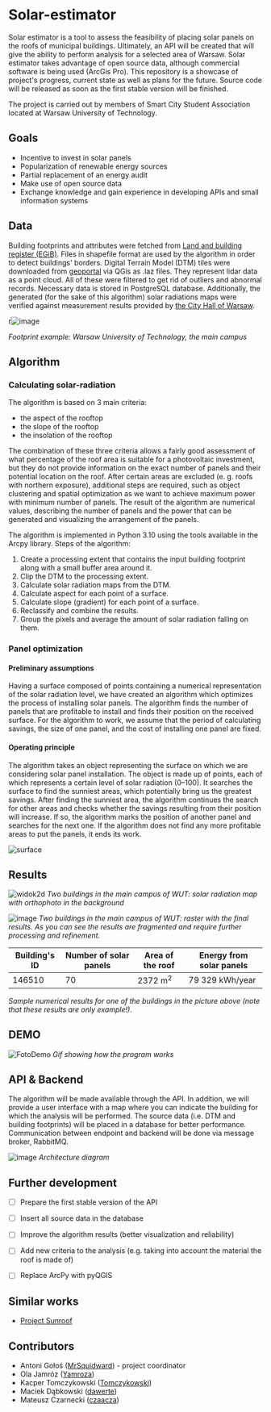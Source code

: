 # Solar-estimator
Solar estimator is a tool to assess the feasibility of placing solar panels on the roofs of municipal buildings. Ultimately, an API will be created that will give the ability to perform analysis for a selected area of Warsaw. Solar estimator takes advantage of open source data, although commercial software is being used (ArcGis Pro). This repository is a showcase of project's progress, current state as well as plans for the future. Source code will be released as soon as the first stable version will be finished. 

The project is carried out by members of Smart City Student Association located at Warsaw University of Technology.

## Goals
- Incentive to invest in solar panels
- Popularization of renewable energy sources
- Partial replacement of an energy audit
- Make use of open source data
- Exchange knowledge and gain experience in developing APIs and small information systems

## Data
Building footprints and attributes were fetched from [Land and building register (EGiB)](https://www.geoportal.gov.pl/dane/dane-ewidencyjne). Files in shapefile format are used by the algorithm in order to detect buildings' borders. Digital Terrain Model (DTM) tiles were downloaded from [geoportal](https://mapy.geoportal.gov.pl/imap/Imgp_2.html?gpmap=gp0) via QGis as .laz files. They represent lidar data as a point cloud. All of these were filtered to get rid of outliers and abnormal records. Necessary data is stored in PostgreSQL database. Additionally, the generated (for the sake of this algorithm) solar radiations maps were verified against measurement results provided by [the City Hall of Warsaw](http://mapa.um.warszawa.pl/mapaApp1/mapa?service=mapa_oze&L=en&X=7500996.700511402&Y=5787301.194500495&S=12&O=0&T=402180041a0000x01&komunikat=off). 

r![image](https://user-images.githubusercontent.com/50464859/144933003-470858c5-34d7-4471-b92e-5f48164b47db.png)

*Footprint example: Warsaw University of Technology, the main campus*

## Algorithm
### Calculating solar-radiation
The algorithm is based on 3 main criteria:
- the aspect of the rooftop
- the slope of the rooftop
- the insolation of the rooftop

The combination of these three criteria allows a fairly good assessment of what percentage of the roof area is suitable for a photovoltaic investment, but they do not provide information on the exact number of panels and their potential location on the roof. After certain areas are excluded (e. g. roofs with northern exposure), additional steps are required, such as object clustering and spatial optimization as we want to achieve maximum power with minimum number of panels. The result of the algorithm are numerical values, describing the number of panels and the power that can be generated and visualizing the arrangement of the panels.

The algorithm is implemented in Python 3.10 using the tools available in the Arcpy library. 
Steps of the algorithm:
1. Create a processing extent that contains the input building footprint along with a small buffer area around it.
2. Clip the DTM to the processing extent.
3. Calculate solar radiation maps from the DTM.
4. Calculate aspect for each point of a surface.
5. Calculate slope (gradient) for each point of a surface.
6. Reclassify and combine the results.
7. Group the pixels and average the amount of solar radiation falling on them.

### Panel optimization

#### Preliminary assumptions

Having a surface composed of points containing a numerical representation of the solar radiation level, we have created an algorithm which optimizes the process of installing solar panels. The algorithm finds the number of panels that are profitable to install and finds their position on the received surface. For the algorithm to work, we assume that the period of calculating savings, the size of one panel, and the cost of installing one panel are fixed.

#### Operating principle

The algorithm takes an object representing the surface on which we are considering solar panel installation. The object is made up of points, each of which represents a certain level of solar radiation (0–100). It searches the surface to find the sunniest areas, which potentially bring us the greatest savings. After finding the sunniest area, the algorithm continues the search for other areas and checks whether the savings resulting from their position will increase. If so, the algorithm marks the position of another panel and searches for the next one. If the algorithm does not find any more profitable areas to put the panels, it ends its work.

![surface](https://user-images.githubusercontent.com/45266568/182410328-2130bbd1-a1a7-4acc-9f75-96e7e4cec03e.png)

## Results
![widok2d](https://user-images.githubusercontent.com/50464859/145687981-17f75e76-6ffa-462a-95b6-e6ef4c4c3957.PNG)
*Two buildings in the main campus of WUT: solar radiation map with orthophoto in the background*

![image](https://user-images.githubusercontent.com/50464859/145689939-6c641e8d-6126-4b74-a120-c309f4a866e3.png)
*Two buildings in the main campus of WUT: raster with the final results. As you can see the results are fragmented and require further processing and refinement.*

| Building's ID | Number of solar panels | Area of the roof | Energy from solar panels |
| ------------- | ---------------------- | ---------------- | ------------------------ |
| 146510        | 70                     | 2372 m<sup>2</sup>         | 79 329 kWh/year          |

*Sample numerical results for one of the buildings in the picture above (note that these results are only example!).*

## DEMO
![FotoDemo](https://user-images.githubusercontent.com/45266568/182405527-dbf1effc-5f18-47a3-9dbc-31e6a4f57123.GIF)
*Gif showing how the program works*

## API & Backend
The algorithm will be made available through the API. In addition, we will provide a user interface with a map where you can indicate the building for which the analysis will be performed. The source data (i.e. DTM and building footprints) will be placed in a database for better performance. Communication between endpoint and backend will be done via message broker, RabbitMQ.

![image](https://user-images.githubusercontent.com/50464859/143936376-16188782-da4f-46cc-962a-85cbb110ee85.png)
*Architecture diagram*

## Further development
- [ ] Prepare the first stable version of the API
- [ ] Insert all source data in the database
- [ ] Improve the algorithm results (better visualization and reliability)
- [ ] Add new criteria to the analysis (e.g. taking into account the material the roof is made of)
- [ ] Replace ArcPy with pyQGIS


## Similar works
- [Project Sunroof](https://sunroof.withgoogle.com)


## Contributors
- Antoni Gołoś ([MrSquidward](https://github.com/MrSquidward)) - project coordinator
- Ola Jamróz ([Yamroza](https://github.com/Yamroza))
- Kacper Tomczykowski ([Tomczykowski](https://github.com/Tomczykowski))
- Maciek Dąbkowski ([dawerte](https://github.com/dawerte))
- Mateusz Czarnecki ([czaacza](https://github.com/czaacza))
